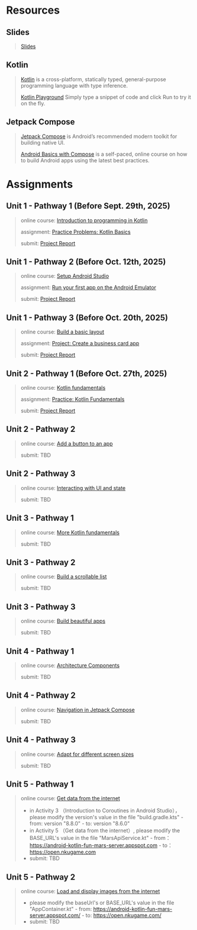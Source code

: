 # Resources

## Slides
> [Slides](https://docs.qq.com/s/oPg8u_sHiql6dpLcofID6G)  

## Kotlin
> [Kotlin](https://kotlinlang.org/) is a cross-platform, statically typed, general-purpose programming language with type inference. 
> 
> [Kotlin Playground](https://developer.android.google.cn/training/kotlinplayground) Simply type a snippet of code and click Run to try it on the fly.

## Jetpack Compose
> [Jetpack Compose](https://developer.android.com/develop/ui/compose) is Android’s recommended modern toolkit for building native UI. 
> 
> [Android Basics with Compose](https://developer.android.google.cn/courses/android-basics-compose/course) is a self-paced, online course on how to build Android apps using the latest best practices. 



# Assignments
## Unit 1 - Pathway 1 (Before Sept. 29th, 2025)
> online course: [Introduction to programming in Kotlin](https://developer.android.google.cn/courses/pathways/android-basics-compose-unit-1-pathway-1)
> 
> assignment: [Practice Problems: Kotlin Basics](https://developer.android.google.cn/codelabs/basic-android-kotlin-compose-intro-kotlin-practice-problems)
> 
> submit: [Project Report](https://docs.qq.com/form/page/DYkRHc3R1Yk9aZExY)

## Unit 1 - Pathway 2 (Before Oct. 12th, 2025)
> online course: [Setup Android Studio](https://developer.android.google.cn/courses/pathways/android-basics-compose-unit-1-pathway-2)
> 
> assignment: [Run your first app on the Android Emulator](https://developer.android.google.cn/codelabs/basic-android-kotlin-compose-emulator)
> 
> submit: [Project Report](https://docs.qq.com/form/page/DYkFUUWZrQ0NQR1NI)

## Unit 1 - Pathway 3 (Before Oct. 20th, 2025)
> online course: [Build a basic layout](https://developer.android.google.cn/courses/pathways/android-basics-compose-unit-1-pathway-3)
> 
> assignment: [Project: Create a business card app](https://developer.android.google.cn/codelabs/basic-android-kotlin-compose-business-card)
> 
> submit: [Project Report](https://docs.qq.com/form/page/DYnhXSUhmRExNdXN5)

## Unit 2 - Pathway 1 (Before Oct. 27th, 2025)
> online course: [Kotlin fundamentals](https://developer.android.google.cn/courses/pathways/android-basics-compose-unit-2-pathway-1)
> 
> assignment: [Practice: Kotlin Fundamentals](https://developer.android.google.cn/codelabs/basic-android-kotlin-compose-kotlin-fundamentals-practice-problems)
> 
> submit: [Project Report](https://docs.qq.com/form/page/DYk9YS3NlYkdlcVBT)

## Unit 2 - Pathway 2
> online course: [Add a button to an app](https://developer.android.google.cn/courses/pathways/android-basics-compose-unit-2-pathway-2)
> 
> submit: TBD

## Unit 2 - Pathway 3
> online course: [Interacting with UI and state](https://developer.android.google.cn/courses/pathways/android-basics-compose-unit-2-pathway-3)
> 
> submit: TBD


## Unit 3 - Pathway 1
> online course: [More Kotlin fundamentals](https://developer.android.google.cn/courses/pathways/android-basics-compose-unit-3-pathway-1)
> 
> submit: TBD


## Unit 3 - Pathway 2
> online course: [Build a scrollable list](https://developer.android.google.cn/courses/pathways/android-basics-compose-unit-3-pathway-2)
> 
> submit: TBD

## Unit 3 - Pathway 3
> online course: [Build beautiful apps](https://developer.android.google.cn/courses/pathways/android-basics-compose-unit-3-pathway-3)
> 
> submit: TBD

## Unit 4 - Pathway 1
> online course: [Architecture Components](https://developer.android.google.cn/courses/pathways/android-basics-compose-unit-4-pathway-1)
> 
> submit: TBD

## Unit 4 - Pathway 2
> online course: [Navigation in Jetpack Compose](https://developer.android.google.cn/courses/pathways/android-basics-compose-unit-4-pathway-2)
> 
> submit: TBD

## Unit 4 - Pathway 3
> online course: [Adapt for different screen sizes](https://developer.android.google.cn/courses/pathways/android-basics-compose-unit-4-pathway-3)
> 
> submit: TBD

## Unit 5 - Pathway 1
> online course: [Get data from the internet](https://developer.android.google.cn/courses/pathways/android-basics-compose-unit-5-pathway-1)
> - in Activity 3 （Introduction to Coroutines in Android Studio），please modify the version's value in the file "build.gradle.kts" 
    - from: version "8.8.0"
    - to: version "8.6.0"
> - in Activity 5 （Get data from the internet）, please modify the BASE_URL's value in the file "MarsApiService.kt"
    - from：https://android-kotlin-fun-mars-server.appspot.com
    - to：https://open.nkugame.com
> - submit: TBD

## Unit 5 - Pathway 2
> online course: [Load and display images from the internet](https://developer.android.google.cn/courses/pathways/android-basics-compose-unit-5-pathway-2)
> - please modify the baseUrl's or BASE_URL's value in the file "AppContainer.kt" 
    - from: https://android-kotlin-fun-mars-server.appspot.com/
    - to: https://open.nkugame.com/
> - submit: TBD
